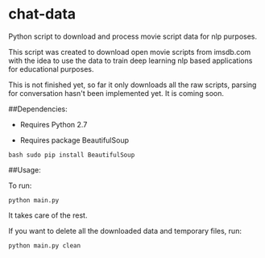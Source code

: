 # chat-data
Python script to download and process movie script data for nlp purposes.

This script was created to download open movie scripts from imsdb.com with the idea to use the data to train deep learning nlp based applications for educational purposes.

This is not finished yet, so far it only downloads all the raw scripts, parsing for conversation hasn't been implemented yet. It is coming soon.

##Dependencies:

- Requires Python 2.7

- Requires package BeautifulSoup

```bash sudo pip install BeautifulSoup```

##Usage:

To run:

```python main.py```

It takes care of the rest.

If you want to delete all the downloaded data and temporary files, run:

```python main.py clean```

